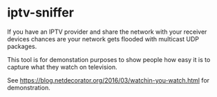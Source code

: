 # iptv-sniffer

If you have an IPTV provider and share the network with your receiver devices chances are your network gets flooded with multicast UDP packages.

This tool is for demonstation purposes to show people how easy it is to capture what they watch on television.

See https://blog.netdecorator.org/2016/03/watchin-you-watch.html for
demonstration.
